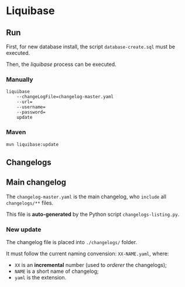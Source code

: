 # Liquibase

## Run

First, for new database install, the script `database-create.sql` must be executed.

Then, the *liquibase* process can be executed.

### Manually

```
liquibase
    --changeLogFile=changelog-master.yaml
    --url=
    --username=
    --password=
    update
```

### Maven

```
mvn liquibase:update
```

## Changelogs

## Main changelog

The `changelog-master.yaml` is the main changelog, who `include` all `changelogs/**` files.

This file is **auto-generated** by the Python script `changelogs-listing.py`.

### New update

The changelog file is placed into `./changelogs/` folder.

It must follow the current naming convension: `XX-NAME.yaml`, where:
* `XX` is an **incremental** number (used to *orderer* the changelogs);
* `NAME` is a short name of changelog;
* `yaml` is the extension.
